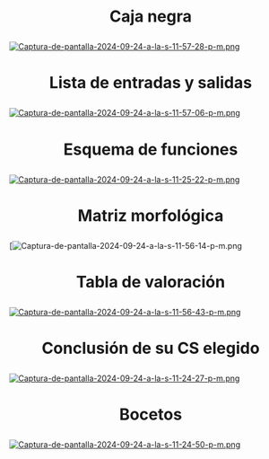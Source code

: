 # <p align="center"> Caja negra </p>
[![Captura-de-pantalla-2024-09-24-a-la-s-11-57-28-p-m.png](https://i.postimg.cc/GpBw94wK/Captura-de-pantalla-2024-09-24-a-la-s-11-57-28-p-m.png)](https://postimg.cc/2qfXK85L)
# <p align="center"> Lista de entradas y salidas </p>
[![Captura-de-pantalla-2024-09-24-a-la-s-11-57-06-p-m.png](https://i.postimg.cc/W3B2sMd0/Captura-de-pantalla-2024-09-24-a-la-s-11-57-06-p-m.png)](https://postimg.cc/CB4yNnHK)
# <p align="center"> Esquema de funciones </p>  
[![Captura-de-pantalla-2024-09-24-a-la-s-11-25-22-p-m.png](https://i.postimg.cc/1XbgZcJh/Captura-de-pantalla-2024-09-24-a-la-s-11-25-22-p-m.png)](https://postimg.cc/9wtXd96J)
# <p align="center"> Matriz morfológica </p>
[![Captura-de-pantalla-2024-09-24-a-la-s-11-56-14-p-m.png](![image](https://github.com/user-attachments/assets/ea80f027-2c3e-4995-a5ad-8753ba84974a)
)
# <p align="center"> Tabla de valoración </p>
[![Captura-de-pantalla-2024-09-24-a-la-s-11-56-43-p-m.png](https://i.postimg.cc/mkPbsmZL/Captura-de-pantalla-2024-09-24-a-la-s-11-56-43-p-m.png)](https://postimg.cc/vxdR7L6k)
# <p align="center"> Conclusión de su CS elegido </p>
[![Captura-de-pantalla-2024-09-24-a-la-s-11-24-27-p-m.png](https://i.postimg.cc/1RGbV5pP/Captura-de-pantalla-2024-09-24-a-la-s-11-24-27-p-m.png)](https://postimg.cc/Btvmd3Yw)
# <p align="center"> Bocetos </p>
[![Captura-de-pantalla-2024-09-24-a-la-s-11-24-50-p-m.png](https://i.postimg.cc/26FTyygK/Captura-de-pantalla-2024-09-24-a-la-s-11-24-50-p-m.png)](https://postimg.cc/34N2b88X)


